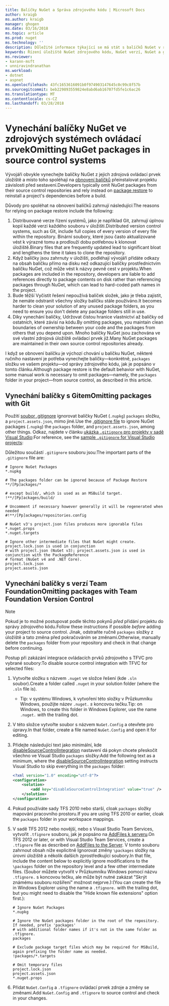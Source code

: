 ```yaml
---
title: Balíčky NuGet a Správa zdrojového kódu | Microsoft Docs
author: kraigb
ms.author: kraigb
manager: ghogen
ms.date: 03/16/2018
ms.topic: article
ms.prod: nuget
ms.technology: ''
description: Důležité informace týkající se má stát s balíčků NuGet v rámci správy verzí a zdroj řízení systémů a jak vynechejte balíčky s git a TFVC.
keywords: Řízení úložiště NuGet zdrojového kódu, NuGet verzí, NuGet a git, NuGet a sady TFS, NuGet a TFVC, vynechejte balíčky, zdrojová ovládací prvek úložiště, verze
ms.reviewer:
- karann-msft
- unniravindranathan
ms.workload:
- dotnet
- aspnet
ms.openlocfilehash: 43fc1653616091b0f974903147645c0c99c8f57b
ms.sourcegitcommit: beb229893559824e8abd6ab16707fd5fe1c6ac26
ms.translationtype: MT
ms.contentlocale: cs-CZ
ms.lasthandoff: 03/28/2018
---
```

# <a name="omitting-nuget-packages-in-source-control-systems"></a><span data-ttu-id="7e382-104">Vynechání balíčky NuGet ve zdrojových systémech ovládací prvek</span><span class="sxs-lookup"><span data-stu-id="7e382-104">Omitting NuGet packages in source control systems</span></span>

<span data-ttu-id="7e382-105">Vývojáři obvykle vynechejte balíčky NuGet z jejich zdrojová ovládací prvek úložiště a místo toho spoléhají na [obnovení balíčků](package-restore.md) přeinstalovat projektu závislosti před sestavení.</span><span class="sxs-lookup"><span data-stu-id="7e382-105">Developers typically omit NuGet packages from their source control repositories and rely instead on [package restore](package-restore.md) to reinstall a project's dependencies before a build.</span></span>

<span data-ttu-id="7e382-106">Důvody pro spoléhat na obnovení balíčků zahrnují následující:</span><span class="sxs-lookup"><span data-stu-id="7e382-106">The reasons for relying on package restore include the following:</span></span>

1. <span data-ttu-id="7e382-107">Distribuované verze řízení systémů, jako je například Git, zahrnují úplnou kopií každé verzi každého souboru v úložišti.</span><span class="sxs-lookup"><span data-stu-id="7e382-107">Distributed version control systems, such as Git, include full copies of every version of every file within the repository.</span></span> <span data-ttu-id="7e382-108">Binární soubory, které jsou často aktualizované vést k výrazné tomu a prodlouží dobu potřebnou k klonovat úložiště.</span><span class="sxs-lookup"><span data-stu-id="7e382-108">Binary files that are frequently updated lead to significant bloat and lengthens the time it takes to clone the repository.</span></span>
1. <span data-ttu-id="7e382-109">Když balíčky jsou zahrnuty v úložišti, podléhají vývojáři přidáte odkazy na obsah balíčku přímo na disku než odkazující balíčky prostřednictvím balíčku NuGet, což může vést k názvy pevně cest v projektu.</span><span class="sxs-lookup"><span data-stu-id="7e382-109">When packages are included in the repository, developers are liable to add references directly to package contents on disk rather than referencing packages through NuGet, which can lead to hard-coded path names in the project.</span></span>
1. <span data-ttu-id="7e382-110">Bude těžší Vyčistit řešení nepoužívá balíček složek, jako je třeba zajistit, že nemáte odstranit všechny složky balíčku stále používáno.</span><span class="sxs-lookup"><span data-stu-id="7e382-110">It becomes harder to clean your solution of any unused package folders, as you need to ensure you don't delete any package folders still in use.</span></span>
1. <span data-ttu-id="7e382-111">Díky vynechání balíčky, Udržovat čistou hranice vlastnictví až balíčky od ostatních, které závisí na kódu.</span><span class="sxs-lookup"><span data-stu-id="7e382-111">By omitting packages, you maintain clean boundaries of ownership between your code and the packages from others that you depend upon.</span></span> <span data-ttu-id="7e382-112">Mnoho balíčky NuGet jsou zachována ve své vlastní zdrojová úložiště ovládací prvek již.</span><span class="sxs-lookup"><span data-stu-id="7e382-112">Many NuGet packages are maintained in their own source control repositories already.</span></span>

<span data-ttu-id="7e382-113">I když se obnovení balíčku je výchozí chování u balíčku NuGet, některé ručního nastavení je potřeba vynechejte balíčky&mdash;konkrétně, `packages` složku ve vašem projektu&mdash;od správy zdrojového kódu, jak je popsáno v tomto článku.</span><span class="sxs-lookup"><span data-stu-id="7e382-113">Although package restore is the default behavior with NuGet, some manual work is necessary to omit packages&mdash;namely, the `packages` folder in your project&mdash;from source control, as described in this article.</span></span>

## <a name="omitting-packages-with-git"></a><span data-ttu-id="7e382-114">Vynechání balíčky s Gitem</span><span class="sxs-lookup"><span data-stu-id="7e382-114">Omitting packages with Git</span></span>

<span data-ttu-id="7e382-115">Použití [soubor .gitignore](https://git-scm.com/docs/gitignore) ignorovat balíčky NuGet (`.nupkg`) `packages` složku, a `project.assets.json`, mimo jiné.</span><span class="sxs-lookup"><span data-stu-id="7e382-115">Use the [.gitignore file](https://git-scm.com/docs/gitignore) to ignore NuGet packages (`.nupkg`) the `packages` folder, and `project.assets.json`, among other things.</span></span> <span data-ttu-id="7e382-116">Odkaz, najdete v článku [ukázka `.gitignore` pro projekty v sadě Visual Studio](https://github.com/github/gitignore/blob/master/VisualStudio.gitignore):</span><span class="sxs-lookup"><span data-stu-id="7e382-116">For reference, see the [sample `.gitignore` for Visual Studio projects](https://github.com/github/gitignore/blob/master/VisualStudio.gitignore):</span></span>

<span data-ttu-id="7e382-117">Důležitou součástí `.gitignore` souboru jsou:</span><span class="sxs-lookup"><span data-stu-id="7e382-117">The important parts of the `.gitignore` file are:</span></span>

```gitignore
# Ignore NuGet Packages
*.nupkg

# The packages folder can be ignored because of Package Restore
**/[Pp]ackages/*

# except build/, which is used as an MSBuild target.
!**/[Pp]ackages/build/

# Uncomment if necessary however generally it will be regenerated when needed
#!**/[Pp]ackages/repositories.config

# NuGet v3's project.json files produces more ignorable files
*.nuget.props
*.nuget.targets

# Ignore other intermediate files that NuGet might create. project.lock.json is used in conjunction
# with project.json (NuGet v3); project.assets.json is used in conjunction with the PackageReference
# format (NuGet v4 and .NET Core).
project.lock.json
project.assets.json
```

## <a name="omitting-packages-with-team-foundation-version-control"></a><span data-ttu-id="7e382-118">Vynechání balíčky s verzí Team Foundation</span><span class="sxs-lookup"><span data-stu-id="7e382-118">Omitting packages with Team Foundation Version Control</span></span>

> [!Note]
> <span data-ttu-id="7e382-119">Pokud je to možné postupovat podle těchto pokynů *před* přidání projektu do správy zdrojového kódu.</span><span class="sxs-lookup"><span data-stu-id="7e382-119">Follow these instructions if possible *before* adding your project to source control.</span></span> <span data-ttu-id="7e382-120">Jinak, odstraňte ručně `packages` složky z úložiště a tato změna před pokračováním se změnami.</span><span class="sxs-lookup"><span data-stu-id="7e382-120">Otherwise, manually delete the `packages` folder from your repository and check in that change before continuing.</span></span>

<span data-ttu-id="7e382-121">Postup při zakázání integrace ovládacích prvků zdrojového s TFVC pro vybrané soubory:</span><span class="sxs-lookup"><span data-stu-id="7e382-121">To disable source control integration with TFVC for selected files:</span></span>

1. <span data-ttu-id="7e382-122">Vytvořte složku s názvem `.nuget` ve složce řešení (kde `.sln` soubor).</span><span class="sxs-lookup"><span data-stu-id="7e382-122">Create a folder called `.nuget` in your solution folder (where the `.sln` file is).</span></span>
    - <span data-ttu-id="7e382-123">Tip: v systému Windows, k vytvoření této složky v Průzkumníku Windows, použijte název `.nuget.` *s* koncovou tečku.</span><span class="sxs-lookup"><span data-stu-id="7e382-123">Tip: on Windows, to create this folder in Windows Explorer, use the name `.nuget.` *with* the trailing dot.</span></span>

1. <span data-ttu-id="7e382-124">V této složce vytvořte soubor s názvem `NuGet.Config` a otevřete pro úpravy.</span><span class="sxs-lookup"><span data-stu-id="7e382-124">In that folder, create a file named `NuGet.Config` and open it for editing.</span></span>

1. <span data-ttu-id="7e382-125">Přidejte následující text jako minimální, kde [disableSourceControlIntegration](../reference/nuget-config-file.md#solution-section) nastavení dá pokyn chcete přeskočit všechno ve Visual Studio `packages` složky:</span><span class="sxs-lookup"><span data-stu-id="7e382-125">Add the following text as a minimum, where the [disableSourceControlIntegration](../reference/nuget-config-file.md#solution-section) setting instructs Visual Studio to skip everything in the `packages` folder:</span></span>

   ```xml
   <?xml version="1.0" encoding="utf-8"?>
   <configuration>
       <solution>
           <add key="disableSourceControlIntegration" value="true" />
       </solution>
   </configuration>
   ```

1. <span data-ttu-id="7e382-126">Pokud používáte sady TFS 2010 nebo starší, cloak `packages` složky mapování pracovního prostoru.</span><span class="sxs-lookup"><span data-stu-id="7e382-126">If you are using TFS 2010 or earlier, cloak the `packages` folder in your workspace mappings.</span></span>

1. <span data-ttu-id="7e382-127">V sadě TFS 2012 nebo novější, nebo s Visual Studio Team Services, vytvořit `.tfignore` souboru, jak je popsáno na [AddFiles k serveru](https://www.visualstudio.com/en-us/docs/tfvc/add-files-server#tfignore).</span><span class="sxs-lookup"><span data-stu-id="7e382-127">On TFS 2012 or later, or with Visual Studio Team Services, create a `.tfignore` file as described on [AddFiles to the Server](https://www.visualstudio.com/en-us/docs/tfvc/add-files-server#tfignore).</span></span> <span data-ttu-id="7e382-128">V tomto souboru zahrnout obsah níže explicitně Ignorovat změny `\packages` složky na úrovni úložiště a několik dalších zprostředkující soubory.</span><span class="sxs-lookup"><span data-stu-id="7e382-128">In that file, include the content below to explicitly ignore modifications to the `\packages` folder on the repository level and a few other intermediate files.</span></span> <span data-ttu-id="7e382-129">(Soubor můžete vytvořit v Průzkumníku Windows pomocí názvu `.tfignore.` s koncovou tečku, ale může být nutné zakázat "Skrýt známému souboru rozšíření" možnost nejprve.):</span><span class="sxs-lookup"><span data-stu-id="7e382-129">(You can create the file in Windows Explorer using the name a `.tfignore.` with the trailing dot, but you might need to disable the "Hide known file extensions" option first.):</span></span>

   ```cli
   # Ignore NuGet Packages
   *.nupkg

   # Ignore the NuGet packages folder in the root of the repository. If needed, prefix 'packages'
   # with additional folder names if it's not in the same folder as .tfignore.   
   packages

   # Exclude package target files which may be required for MSBuild, again prefixing the folder name as needed.
   !packages/*.targets

   # Omit temporary files
   project.lock.json
   project.assets.json
   *.nuget.props
   ```

1. <span data-ttu-id="7e382-130">Přidat `NuGet.Config` a `.tfignore` ovládací prvek zdroje a změny se změnami.</span><span class="sxs-lookup"><span data-stu-id="7e382-130">Add `NuGet.Config` and `.tfignore` to source control and check in your changes.</span></span>
